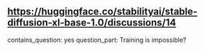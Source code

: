 ## https://huggingface.co/stabilityai/stable-diffusion-xl-base-1.0/discussions/14

contains_question: yes
question_part: Training is impossible?
